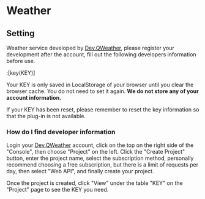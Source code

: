 # Weather

## Setting

Weather service developed by [Dev.QWeather](https://dev.qweather.com/), please register your development after the account, fill out the following developers information before use.

:[key(KEY)]

Your KEY is only saved in LocalStorage of your browser until you clear the browser cache. You do not need to set it again. **We do not store any of your account information.**

If your KEY has been reset, please remember to reset the key information so that the plug-in is not available.

### How do I find developer information

Login your [Dev.QWeather](https://dev.qweather.com/) account, click on the top on the right side of the "Console", then choose "Project" on the left. Click the "Create Project" button, enter the project name, select the subscription method, personally recommend choosing a free subscription, but there is a limit of requests per day, then select "Web API", and finally create your project.

Once the project is created, click "View" under the table "KEY" on the "Project" page to see the KEY you need.